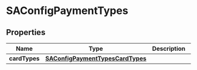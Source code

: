 
# SAConfigPaymentTypes

## Properties
Name | Type | Description | Notes
------------ | ------------- | ------------- | -------------
**cardTypes** | [**SAConfigPaymentTypesCardTypes**](SAConfigPaymentTypesCardTypes.md) |  |  [optional]



